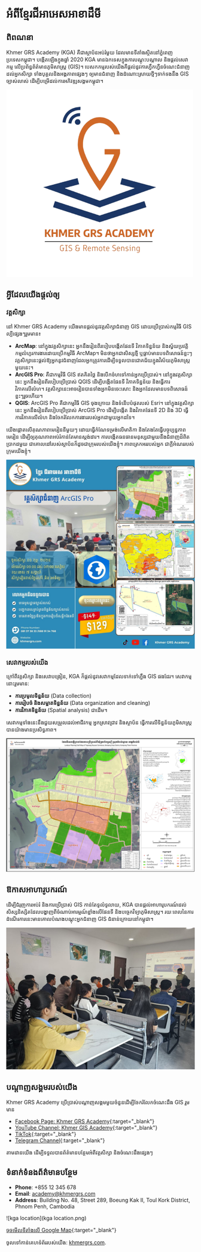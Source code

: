 # __អំពីខ្មែរជីអាអេសអាខាដឺមី__

## __ពិពណនា__

Khmer GRS Academy (KGA) គឺជាស្ថាប័នអប់រំមួយ ដែលមានទីតាំងស្ថិតនៅភ្នំពេញ ប្រទេសកម្ពុជា។ បង្កើតឡើងក្នុងឆ្នាំ 2020 KGA មានឯកទេសក្នុងការបណ្តុះបណ្តាល និងផ្តល់សេវាកម្ម លើប្រព័ន្ធព័ត៌មានភូមិសាស្រ្ត (GIS)។ បេសកកម្មរបស់យើងគឺផ្តល់នូវការហ្វឹកហ្វឺនចំណេះជំនាញ ដល់អ្នកសិក្សា ទាំងបុគ្គលនិងអង្គភាពផ្សេងៗ ឲ្យមានជំនាញ និងដំណោះស្រាយថ្មីៗទាក់ទងនឹង GIS ច្បាស់លាស់ ដើម្បីបម្រើដល់ការអភិវឌ្ឍសង្គមកម្ពុជា។

![kga logo](KGA.png)

## __អ្វីដែលយើងផ្តល់ឲ្យ__

### វគ្គសិក្សា
នៅ Khmer GRS Academy យើងមានផ្តល់នូវវគ្គសិក្សាជំនាញ GIS ដោយប្រើប្រាស់កម្មវិធី GIS ល្បីផ្សេងៗរួមមាន៖

- __ArcMap__: នៅក្នុងវគ្គសិក្សានេះ អ្នកនឹងរៀនពីរបៀបបង្កើតផែនទី វិភាគទិន្នន័យ និងស្វ័យប្រវត្តិកម្មលំហូរការងារដោយប្រើកម្មវិធី ArcMap។ មិនថាអ្នកជាសិស្សថ្មី ឬធ្លាប់មានបទពិសោធន៍ខ្លះៗ វគ្គសិក្សានេះផ្តល់ឱ្យអ្នកនូវជំនាញដែលអ្នកត្រូវការដើម្បីទទួលបានជោគជ័យក្នុងវិស័យភូមិសាស្រ្តមួយនេះ។
- __ArcGIS Pro__: គឺជាកម្មវិធី GIS ឥតគិតថ្លៃ និងបើកចំហទៅកាន់អ្នកប្រើប្រាស់។ នៅក្នុងវគ្គសិក្សានេះ អ្នកនឹងរៀនពីរបៀបប្រើប្រាស់ QGIS ដើម្បីបង្កើតផែនទី វិភាគទិន្នន័យ និងធ្វើការវិភាគលើលំហ។ វគ្គសិក្សានេះអាចរៀនបានទាំងអ្នកមិនចេះសោះ និងអ្នកដែលមានបទពិសោធន៍ខ្លះៗរួចហើយ។
- __QGIS__: ArcGIS Pro គឺជាកម្មវិធី GIS ចុងក្រោយ និងទំនើបបំផុតរបស់ Esri។ នៅក្នុងវគ្គសិក្សានេះ អ្នកនឹងរៀនពីរបៀបប្រើប្រាស់ ArcGIS Pro ដើម្បីបង្កើត និងវិភាគផែនទី 2D និង 3D ធ្វើការវិភាគលើលំហ និងចែករំលែកការងាររបស់អ្នកជាមួយអ្នកដទៃ។

យើងផ្តោតលើគុណភាពមេរៀននីមួយៗ ដោយធ្វើកំណែទម្រង់លើមាតិកា និងតែងតែធ្វើបច្ចុប្បន្នភាពមេរៀន ដើម្បីឲ្យគុណភាពអប់រំកាន់តែមានស្តង់ដារ។ ការបង្កើតធនធានមនុស្សជាមួយនឹងជំនាញដ៏ពិតប្រាកដមួយ ជាគោលដៅរបស់ស្ថាប័នក៏ដូចជាក្រុមរបស់យើងខ្ញុំ។ ភាពត្រេកអររបស់អ្នក ជាក្តីអំណររបស់ក្រុមយើងខ្ញុំ។

![course](course.jpg)

### __សេវាកម្មរបស់យើង__
ក្រៅពីវគ្គសិក្សា និងសេវាបង្រៀន, KGA ក៏ផ្តល់នូវសេវាកម្មដែលទាក់ទៅហ្នឹង GIS ផងដែរ។ សេវាកម្មនោះរួមមាន:

- __ការប្រមូលទិន្នន័យ__ (Data collection)
- __ការរៀបចំ និងសម្អាតទិន្នន័យ__ (Data organization and cleaning)
- __ការវិភាគទិន្នន័យ__ (Spatial analysis) ជាដើម។

សេវាកម្មទាំងនេះនឹងជួយសម្រួលដល់អាជីវកម្ម អ្នកស្រាវជ្រាវ និងស្ថាប័ន ធ្វើការលើទិន្នន័យភូមិសាស្ត្របានយ៉ាងមានប្រសិទ្ធភាព។

![mapping image](mapping.png)

## __ឱកាសអាហារូបករណ៍__
ដើម្បីជំរុញការអប់រំ និងការប្រើប្រាស់ GIS​ កាន់តែទូលំទូលាយ, KGA បានផ្តល់អាហារូបករណ៍ដល់សិស្សនិស្សិតដែលបង្ហាញពីចំណាប់អារម្មណ៍ខ្លាំងលើផែនទី និងបច្ចេកវិទ្យាភូមិសាស្រ្ត។ រយៈពេលនៃការដំណើរការនេះមានគោលបំណងបណ្តុះអ្នកជំនាញ GIS ជំនាន់ក្រោយនៅកម្ពុជា។

![scholarship](scholarship.jpg)

## __បណ្តាញសង្គមរបស់យើង__
Khmer GRS Academy ប្រើប្រាស់បណ្តាញសង្គមមួយចំនួនដើម្បីចែករំលែកចំណេះដឹង GIS រួមមាន

- [Facebook Page: Khmer GRS Academy]{:target="_blank"}
- [YouTube Channel: Khmer GIS Academy]{:target="_blank"}
- [TikTok]{:target="_blank"}
- [Telegram Channel]{:target="_blank"}

តាមដានយើង ដើម្បីទទួលបានព័ត៌មានបន្ថែមអំពីវគ្គសិក្សា និងចំណេះដឹងផ្សេងៗ

[Facebook Page: Khmer GRS Academy]:https://www.facebook.com/khmergisacademy/
[YouTube Channel: Khmer GIS Academy]:https://www.youtube.com/c/KhmerGISAcademy/videos
[TikTok]:https://www.tiktok.com/@khmergrsacademy
[Telegram Channel]:https://t.me/s/khmergrsacademychannel

## __ទំនាក់ទំនងព័ត៌មានបន្ថែម__

- **Phone**: +855 12 345 678
- **Email**: academy@khmergrs.com
- **Address**: Building No. 48, Street 289, Boeung Kak II, Toul Kork District, Phnom Penh, Cambodia

![kga location](kga location.png)

[ចុចមើលទីតាំងលើ Google Map]{:target="_blank"}

[ចុចមើលទីតាំងលើ Google Map]:https://maps.app.goo.gl/sPpWC6pLUS5HiBNCA

ចូលទៅកាន់គេហទំព័ររបស់យើង: [khmergrs.com](https://www.khmergrs.com/).
